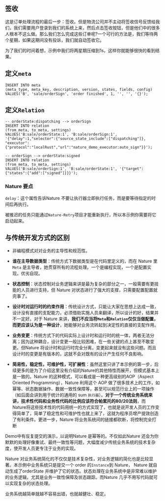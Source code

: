 ## 签收

这是订单处理流程的最后一步：签收。但是物流公司并不主动将签收信号反馈给我们，我们需要用户登录到我们的系统上来，然后点击签收按钮，但是他们中的很多人根本不这么做。那么我们怎么完成这些订单呢?一个可行的方法是，我们等待两个星期，如果这期间没有投诉，我们就自动签收它。

为了我们的时间着想，示例中我们将两星期压缩到1s，这样你就能够很快的看到结果。



## 定义`meta`

```mysql
INSERT INTO meta
(meta_type, meta_key, description, version, states, fields, config)
VALUES('B', 'sale/orderSign', 'order finished', 1, '', '', '{}');
```

## 定义`Relation`

```mysql
-- orderState:dispatching --> orderSign
INSERT INTO relation
(from_meta, to_meta, settings)
VALUES('B:sale/orderState:1', 'B:sale/orderSign:1', '{"delay":1,"selector":{"source_state_include":["dispatching"]}, "executor":{"protocol":"localRust","url":"nature_demo_executor:auto_sign"}}');

-- orderSign --> orderState:signed
INSERT INTO relation
(from_meta, to_meta, settings)
VALUES('B:sale/orderSign:1', 'B:sale/orderState:1', '{"target":{"states":{"add":["signed"]}}}');
```

### Nature 要点

`delay`：这个属性告诉Nature 不要让执行器立即执行任务，而是要等待指定的时间后再执行。

被推迟的任务只能通过`Nature-Retry`项目才能重新执行，所以本示例你需要将它启动起来。



## 与传统开发方式的区别

- 非编程模式对对业务的主导性和规范性。



- **谁在主导数据类型**：传统方式下数据类型是在代码里定义的，而在 Nature 里 `Meta` 是主导者，她贯穿所有的流程处理。一个是编程实现，一个是配置实现，优劣自现。

- **状态控制**：状态控制对业务逻辑来讲是最为复杂的部分之一，一般需要有更技能的人员进行支持，但 Nature 对状态进行了强大的支撑，只需要配置配置就完事了。

- **设计时对运行时的约束作用**：传统设计方式，只能让大家在思想上达成一致，设计没有直接的支配能力，必须借助实施人员来翻译，所以设计的好，结果并不一定好。对于 Nature 来讲，**我们不应当将`Meta`和`Relation`仅仅当做配置，而更应该认为是一种设计**，她能够对业务流转起到决定性的直接的支配作用。

- **业务变更**：传统方式下的代码实际上设计时和运行时的统一体，两者无法分离；因为这种耦合，设计变更一般比较困难，在一些关键的点上甚至不敢变更。但Nature 将设计时和运行时完全分离，变更起来就没有这些问题。而且设计时的变更是有版本的，这就不会对既有的设计产生任何不良影响。

- **简易性，稳定性，可维护性，可扩展性**：虽然这里只讲了本示例的第一步，后续更多的是为了介绍这里没有介绍的Nature的其他特性而展开，但模式基本上是一致的。Nature 的这种模式，可以看成是一种更高级别的AOP（Aspect Oriented Programming），Nature 利用这个 AOP 做了很多技术上的工作，如幂等、状态数据操作、数据一致性保障等，甚至可以规范行业上的一项操作（如后面会讲到用于统计的通用的 sum `执行器`）。**对于一个传统业务系统来讲，技术性代码和业务性代码的比例应该符合帕累托的80/20法则**，而 Nature将这些技术性的代码用统一的方式实现了，也就是说开发人员的工作变得简单了，简单了稳定性和可维护性也就上来了，这就为程序员增产提效创造了有利条件。更进一步，Nature 将业务系统间的链接都砍断，将控制完全打断

  



Demo中有反复提交的演示，以说明Nature 是幂等的。不仅如此Nature 还会为你默默的处理好像重试、最终一致性等问题，大幅度减少传统业务系统的技术复杂度，使开发人员更专注于业务的实现。

Nature 对业务系统简化的不仅仅是技术复杂性，对业务逻辑的简化也是比较显著。本示例中业务系统只是提交一个 order 的`Instance`到 Nature， Nature 就自动生成了orderState 并维护了它的状态。状态处理在业务系统中是非常难以维护的业务逻辑，尤其是业务一致性保障及状态跟踪。而Nature 几乎不用写代码就可以实现复杂的状态处理。

业务系统越简单就越不容易出错，也就越健壮、稳定。
